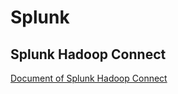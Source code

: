 # Splunk
## Splunk Hadoop Connect

[Document of Splunk Hadoop Connect](https://www.splunk.com/en_us/solutions/solution-areas/big-data/splunk-hadoop-connect.html)
